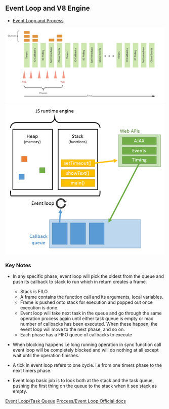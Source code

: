 ## Event Loop and V8 Engine

* [Event Loop and Process](#event-loop-and-process)

![](./event_loop_phases.png)
![](./v8_engine.png)

### Key Notes
* In any specific phase, event loop will pick the oldest from the queue and push its callback to stack to run which in return creates a frame.
  * Stack is FILO.
  * A frame contains the function call and its arguments, local variables.
  * Frame is pushed onto stack for execution and popped out once execution is done.
  * Event loop will take next task in the queue and go through the same operation process again until either task queue is empty or max number of callbacks has been executed. When these happen, the event loop will move to the next phase, and so on.
  * Each phase has a FIFO queue of callbacks to execute
* When blocking happens i.e long running operation in sync function call event loop will be completely blocked and will do nothing at all except wait until the operation finishes.
* A tick in event loop refers to one cycle. i.e from one timers phase to the next timers phase.

* Event loop basic job is to look both at the stack and the task queue, pushing the first thing on the queue to the stack when it see stack as empty.

[Event Loop/Task Queue](https://medium.com/@gaurav.pandvia/understanding-javascript-function-executions-tasks-event-loop-call-stack-more-part-1-5683dea1f5ec)
[Process/Event Loop Official docs](https://nodejs.org/en/docs/guides/event-loop-timers-and-nexttick/?source=post_page---------------------------)
